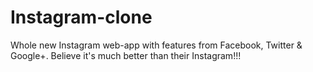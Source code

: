 # Instagram-clone
Whole new Instagram web-app with features from Facebook, Twitter &amp; Google+. Believe it's much better than their Instagram!!!
